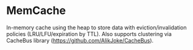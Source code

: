# MemCache
In-memory cache using the heap to store data with eviction/invalidation policies (LRU/LFU/expiration by TTL). Also supports clustering via CacheBus library (https://github.com/AlikJoke/CacheBus).
